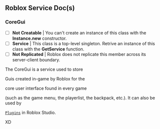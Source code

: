 ## Roblox Service Doc(s)

### CoreGui

- [ ] **Not Creatable** | You can't create an instance of this class with the **Instance.new** constructor.
- [ ] **Service** | This class is a top-level singleton. Retrive an instance of this class with the **GetService** function.
- [ ] **Not Replicated** | Roblox does not replicate this member across its server-client boundary.

The CoreGui is a service used to store

Guis created in-game by Roblox for the

core user interface found in every game

(such as the game menu, the playerlist, the backpack, etc.). It can also be used by

[`Plugins`](https://github.com/subnauticalaser/Project_With_RM/edit/main/README.md) in Roblox Studio.

XD
